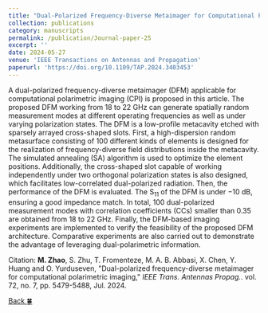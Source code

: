```yaml
---
title: "Dual-Polarized Frequency-Diverse Metaimager for Computational Polarimetric Imaging"
collection: publications
category: manuscripts
permalink: /publication/Journal-paper-25
excerpt: ''
date: 2024-05-27
venue: 'IEEE Transactions on Antennas and Propagation'
paperurl: 'https://doi.org/10.1109/TAP.2024.3403453'
---
```


A dual-polarized frequency-diverse metaimager (DFM) applicable for computational polarimetric imaging (CPI) is proposed in this article. The proposed DFM working from 18 to 22 GHz can generate spatially random measurement modes at different operating frequencies as well as under varying polarization states. The DFM is a low-profile metacavity etched with sparsely arrayed cross-shaped slots. First, a high-dispersion random metasurface consisting of 100 different kinds of elements is designed for the realization of frequency-diverse field distributions inside the metacavity. The simulated annealing (SA) algorithm is used to optimize the element positions. Additionally, the cross-shaped slot capable of working independently under two orthogonal polarization states is also designed, which facilitates low-correlated dual-polarized radiation. Then, the performance of the DFM is evaluated. The S<sub>11</sub> of the DFM is under −10 dB, ensuring a good impedance match. In total, 100 dual-polarized measurement modes with correlation coefficients (CCs) smaller than 0.35 are obtained from 18 to 22 GHz. Finally, the DFM-based imaging experiments are implemented to verify the feasibility of the proposed DFM architecture. Comparative experiments are also carried out to demonstrate the advantage of leveraging dual-polarimetric information.

Citation: **M. Zhao**, S. Zhu, T. Fromenteze, M. A. B. Abbasi, X. Chen, Y. Huang and O. Yurduseven, &quot;Dual-polarized frequency-diverse metaimager for computational polarimetric imaging,&quot; <i>IEEE Trans. Antennas Propag.</i>. vol. 72, no. 7, pp. 5479-5488, Jul. 2024.

[Back :four_leaf_clover:](../publications/)
